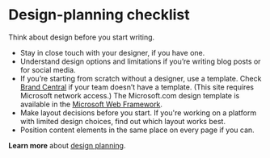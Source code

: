﻿# Design-planning checklist

Think about design before you start writing.

  - Stay in close touch with your designer, if you have one.
  - Understand design options and limitations if you’re writing blog posts or for social media.
  - If you’re starting from scratch without a designer, use a template. Check [Brand Central](https://microsoft.sharepoint.com/teams/BrandCentral/Search/Pages/BCTemplatesResults.aspx?k=microsoft) if your team doesn’t have a template. (This site requires Microsoft network access.) The Microsoft.com design template is available in the [Microsoft Web Framework](http://getmwf.com/). 
  - Make
    layout decisions before you start. If you're working on a platform with
    limited design choices, find out which layout works best. 
  - Position content elements in the same place on every page if you can. 

**Learn more** about [design planning](/style-guide/design-planning).
